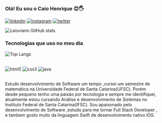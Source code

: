 ### Olá! Eu sou o Caio Henrique 😊🖐️

[![linkedin](https://img.shields.io/badge/LinkedIn-0077B5?style=for-the-badge&logo=linkedin&logoColor=white)](https://www.linkedin.com/in/caio-henrique-a05044259/)
[![instagram](https://img.shields.io/badge/Instagram-E4405F?style=for-the-badge&logo=instagram&logoColor=white)](https://www.instagram.com/caioviann/)
[![twitter](https://img.shields.io/badge/Twitter-1DA1F2?style=for-the-badge&logo=twitter&logoColor=white)](https://twitter.com/eocaio_2)

![caioviann GitHub stats](https://github-readme-stats.vercel.app/api?username=caioviann&show_icons=true&theme=dracula)

### Tecnologias que uso no meu dia
![Top Langs](https://github-readme-stats.vercel.app/api/top-langs/?username=caioviann&demo=true)

<div style="display: inline_block"> <br/>
<img align="center" alt="html5" src="https://img.shields.io/badge/HTML5-E34F26?style=for-the-badge&logo=html5&logoColor=white"/>
<img align="center" alt="css3" src="https://img.shields.io/badge/CSS3-1572B6?style=for-the-badge&logo=css3&logoColor=white"/>
<img align="center" alt="java" src="https://img.shields.io/badge/Java-ED8B00?style=for-the-badge&logo=openjdk&logoColor=white"/>
</div><br/>

Estudo desenvolvimento de Software um tempo ,cursei um semestre de matemática na Universidade Federal de Santa Catarina(UFSC).
Porém desde pequeno tenho uma paixão por tecnologia e sempre me identifiquei, atualmente estou cursando Análise e desenvolvimento de Sistemas no Instituto Federal de Santa Catarina(IFSC).
Sou apaixonado pelo desenvolvimento de Software ,estudo para me tornar Full Stack Developer , e tambem gosto muito da linguagem Swift de desenvolvimento nativo IOS.
